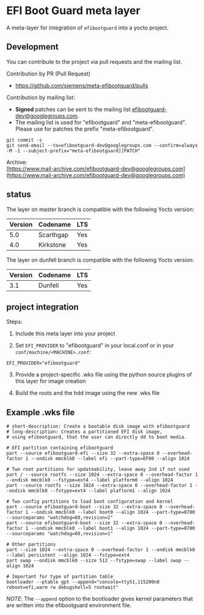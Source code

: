 # EFI Boot Guard meta layer #

A meta-layer for integration of `efibootguard` into a yocto project.

## Development ##

You can contribute to the project via pull requests and the mailing list.

Contribution by PR (Pull Request)
- https://github.com/siemens/meta-efibootguard/pulls

Contribution by mailing list:
- **Signed** patches can be sent to the mailing list [efibootguard-dev@googlegroups.com](efibootguard-dev@googlegroups.com).
- The mailing list is used for "efibootguard" and "meta-efibootguard". Please use for patches the prefix "meta-efibootguard".
```
git commit -s
git send-email --to=efibootguard-dev@googlegroups.com --confirm=always -M -1 --subject-prefix="meta-efibootguard][PATCH"
```

Archive:  
[https://www.mail-archive.com/efibootguard-dev@googlegroups.com](https://www.mail-archive.com/efibootguard-dev@googlegroups.com)

## status ##

The layer on master branch is compatible with the following Yocto version:

Version  | Codename  | LTS
-------- | --------- | ---
5.0      | Scarthgap | Yes
4.0      | Kirkstone | Yes

The layer on dunfell branch is compatible with the following Yocto version:

Version  | Codename  | LTS
-------- | --------- | ---
3.1      | Dunfell   | Yes

## project integration ##

Steps:

1. Include this meta layer into your project

2. Set `EFI_PROVIDER` to "efibootguard" in your local.conf or in your
   `conf/machine/<MACHINE>.conf`:
```
EFI_PROVIDER="efibootguard"
```

3. Provide a project-specific .wks file using the python source plugins
   of this layer for image creation

4. Build the roots and the hdd image using the new .wks file

## Example .wks file ##

```
# short-description: Create a bootable disk image with efibootguard
# long-description: Creates a partitioned EFI disk image,
# using efibootguard, that the user can directly dd to boot media.

# EFI partition containing efibootguard
part --source efibootguard-efi --size 32 --extra-space 0 --overhead-factor 1 --ondisk mmcblk0 --label efi --part-type=EF00 --align 1024

# Two root partitions for updateability, leave away 2nd if not used
part / --source rootfs --size 1024 --extra-space 0 --overhead-factor 1 --ondisk mmcblk0 --fstype=ext4 --label platform0 --align 1024
part --source rootfs --size 1024 --extra-space 0 --overhead-factor 1 --ondisk mmcblk0 --fstype=ext4 --label plaftorm1 --align 1024

# Two config partitions to load boot configuration and kernel
part --source efibootguard-boot --size 32 --extra-space 0 --overhead-factor 1 --ondisk mmcblk0 --label boot0 --align 1024 --part-type=0700 --sourceparams "watchdog=60,revision=2"
part --source efibootguard-boot --size 32 --extra-space 0 --overhead-factor 1 --ondisk mmcblk0 --label boot1 --align 1024 --part-type=0700 --sourceparams "watchdog=60,revision=1"

# Other partitions
part --size 1024 --extra-space 0 --overhead-factor 1 --ondisk mmcblk0 --label persistent --align 1024 --fstype=ext4
part swap --ondisk mmcblk0 --size 512 --fstype=swap --label swap --align 1024

# Important for type of partition table
bootloader --ptable gpt --append="console=ttyS1,115200n8 reboot=efi,warm rw debugshell=5 rootwait"
```

*NOTE*: The `--append` option to the bootloader gives kernel parameters that are written into the efibootguard environment file.
